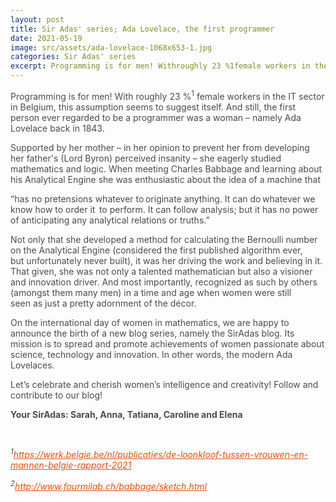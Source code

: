 ```yaml
---
layout: post
title: Sir Adas' series; Ada Lovelace, the first programmer
date: 2021-05-19
image: src/assets/ada-lovelace-1068x653-1.jpg
categories: Sir Adas' series
excerpt: Programming is for men! Withroughly 23 %1female workers in the IT sector in Belgium, this assumption seems to suggest itself. And still, the first person ever regarded to be a programmer was a woman  namelyAda Lovelaceback in 1843.
---
```




<p><span style="color:#4b4b4b">Programming is for men! With&nbsp;roughly 23 %<sup>1</sup>&nbsp;female workers in the IT sector in Belgium, this assumption seems to suggest itself. And still, the first person ever regarded to be a programmer was a woman – namely&nbsp;Ada Lovelace&nbsp;back in 1843.&nbsp;</span></p>

<p><span style="color:#4b4b4b">Supported by her mother – in her opinion to prevent her&nbsp;from developing her father's&nbsp;(Lord Byron)&nbsp;perceived insanity&nbsp;– she eagerly studied mathematics and logic. When meeting Charles Babbage and learning about his Analytical Engine she was enthusiastic about the idea of a machine that&nbsp;&nbsp;</span></p>

<p><span style="color:#4b4b4b">“has no pretensions whatever to originate&nbsp;anything. It can do whatever we know how&nbsp;to order it  to perform. It can follow analysis; but it has no power of anticipating any analytical relations or truths.”</span></p>

<p><span style="color:#4b4b4b">Not only that she developed a method for calculating the Bernoulli number on the Analytical Engine (considered the first&nbsp;published algorithm ever, but&nbsp;unfortunately never built), it was her driving the work and believing in it. That given, she was not only a talented mathematician but also a visioner and innovation driver.&nbsp;And&nbsp;most importantly, recognized&nbsp;as such&nbsp;by others (amongst them many&nbsp;men) in a time and age&nbsp;when&nbsp;women were&nbsp;still seen&nbsp;as just a&nbsp;pretty&nbsp;adornment of&nbsp;the décor.&nbsp;&nbsp;</span></p>

<p><span style="color:#4b4b4b">On the international day of women in mathematics, we are happy to announce the birth of a new blog series, namely the SirAdas blog. Its mission is to spread and promote achievements of women passionate about science, technology and innovation. In other words, the modern Ada Lovelaces.</span></p>

<p><span style="color:#4b4b4b">Let’s celebrate and cherish women’s&nbsp;intelligence and creativity!&nbsp;Follow&nbsp;and contribute to&nbsp;our blog!&nbsp;</span></p>

<p><span style="color:#4b4b4b"><strong>Your SirAdas: Sarah, Anna, Tatiana, Caroline and Elena</strong></span></p>

<p><span style="color:#4b4b4b">&nbsp;</span></p>

<p><span style="color:#4b4b4b"><em><sup>1</sup><a href="https://werk.belgie.be/nl/publicaties/de-loonkloof-tussen-vrouwen-en-mannen-belgie-rapport-2021" style="box-sizing:inherit; text-decoration:underline; text-decoration-skip:ink; transition:all 0.3s ease-in-out; color:#e75012">https://werk.belgie.be/nl/publicaties/de-loonkloof-tussen-vrouwen-en-mannen-belgie-rapport-2021 </a></em></span></p>

<p><span style="color:#4b4b4b"><em><sup>2</sup><a href="http://www.fourmilab.ch/babbage/sketch.html" style="box-sizing:inherit; text-decoration:underline; text-decoration-skip:ink; transition:all 0.3s ease-in-out; color:#e75012">http://www.fourmilab.ch/babbage/sketch.html</a></em></span></p>
